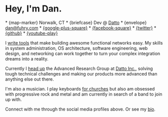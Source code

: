 <h1 class="home-header">Hey, I'm Dan.</h1>

<div class="quickfacts" markdown="1">
* {map-marker} Norwalk, CT
* {briefcase} Dev @ <a href="http://dattobackup.com/">Datto</a>
* {envelope} <a href="mailto:dan@fuhry.com">dan@fuhry.com</a>
* <a class="icon-only-link" href="http://gplus.to/fuhry" title="Google+">{google-plus-square}</a>
* <a class="icon-only-link" href="https://www.facebook.com/fuhry" title="Facebook">{facebook-square}</a>
* <a class="icon-only-link" href="https://twitter.com/danfuhry" title="Twitter">{twitter}</a>
* <a class="icon-only-link" href="https://github.com/fuhry" title="GitHub">{github}</a>
* <a class="icon-only-link" href="https://www.youtube.com/danfuhry" title="YouTube">{youtube-play}</a>
<div class="clearer"></div>
</div>

I [write tools](projects) that make building awesome functional networks
easy. My skills in system administration, OS architecture,
software engineering, web design, and networking can work
together to turn your complex integration dreams into a
reality.

Currently I [head up](work) the Advanced Research Group at [Datto Inc.](http://dattobackup.com),
solving tough technical challenges and making our products more advanced than anything else out
there.

I'm also a musician. I play keyboards [for churches](faith) but also
am obsessed with progressive rock and metal and am currently
in search of a band to join up with.

Connect with me through the social media profiles above. Or
see my [bio](bio).
